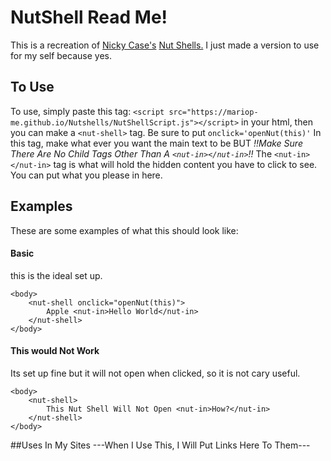 
# NutShell Read Me!
This is a recreation of [Nicky Case's](https://ncase.me) [Nut Shells.](https://ncase.me/nutshell/) I just made a version to use for my self because yes.

## To Use
To use, simply paste this tag:
```<script src="https://mariop-me.github.io/Nutshells/NutShellScript.js"></script>``` 
in your html, then you can make a `<nut-shell>` tag. Be sure to put `onclick='openNut(this)'` In this tag, make what ever you want the main text to be BUT *!!Make Sure There Are No Child Tags Other Than A `<nut-in></nut-in>`!!* The `<nut-in></nut-in>` tag is what will hold the hidden content you have to click to see. You can put what you please in here.

## Examples
These are some examples of what this should look like:

#### Basic
this is the ideal set up.
```
<body>
	<nut-shell onclick="openNut(this)">
		Apple <nut-in>Hello World</nut-in>
	</nut-shell>
</body>
```

#### This would Not Work
Its set up fine but it will not open when clicked, so it is not cary useful.
```
<body>
	<nut-shell>
		This Nut Shell Will Not Open <nut-in>How?</nut-in>
	</nut-shell>
</body>
```

##Uses In My Sites
---When I Use This, I Will Put Links Here To Them---
